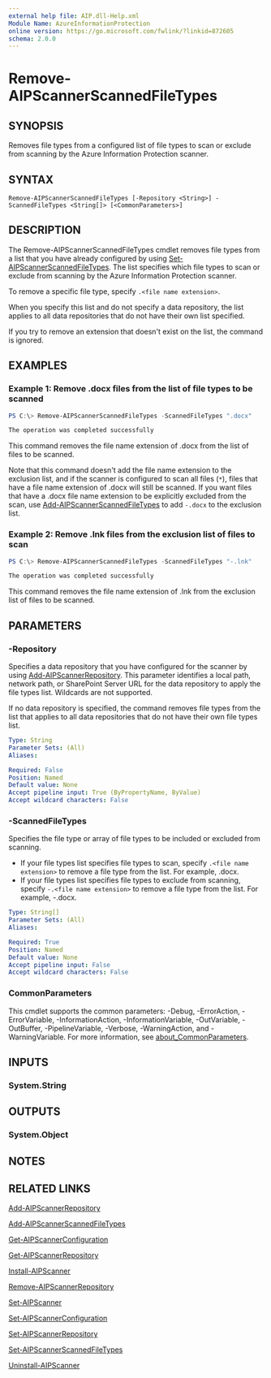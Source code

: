 ```yaml
---
external help file: AIP.dll-Help.xml
Module Name: AzureInformationProtection
online version: https://go.microsoft.com/fwlink/?linkid=872605
schema: 2.0.0
---
```


# Remove-AIPScannerScannedFileTypes

## SYNOPSIS
Removes file types from a configured list of file types to scan or exclude from scanning by the Azure Information Protection scanner.

## SYNTAX

```
Remove-AIPScannerScannedFileTypes [-Repository <String>] -ScannedFileTypes <String[]> [<CommonParameters>]
```

## DESCRIPTION
The Remove-AIPScannerScannedFileTypes cmdlet removes file types from a list that you have already configured by using [Set-AIPScannerScannedFileTypes](./Set-AIPScannerScannedFileTypes.md). The list specifies which file types to scan or exclude from scanning by the Azure Information Protection scanner. 

To remove a specific file type, specify `.<file name extension>`.

When you specify this list and do not specify a data repository, the list applies to all data repositories that do not have their own list specified.

If you try to remove an extension that doesn't exist on the list, the command is ignored.

## EXAMPLES


### Example 1: Remove .docx files from the list of file types to be scanned

```powershell
PS C:\> Remove-AIPScannerScannedFileTypes -ScannedFileTypes ".docx"

The operation was completed successfully
```

This command removes the file name extension of .docx from the list of files to be scanned.
 
Note that this command doesn't add the file name extension to the exclusion list, and if the scanner is configured to scan all files (`*`), files that have a file name extension of .docx will still be scanned. If you want files that have a .docx file name extension to be explicitly excluded from the scan, use [Add-AIPScannerScannedFileTypes](.\Add-AIPScannerScannedFileTypes.md) to add `-.docx` to the exclusion list.

### Example 2: Remove .lnk files from the exclusion list of files to scan
```powershell
PS C:\> Remove-AIPScannerScannedFileTypes -ScannedFileTypes "-.lnk"

The operation was completed successfully
```

This command removes the file name extension of .lnk from the exclusion list of files to be scanned. 



## PARAMETERS

### -Repository
Specifies a data repository that you have configured for the scanner by using [Add-AIPScannerRepository](./Add-AIPScannerRepository.md). This parameter identifies a local path, network path, or SharePoint Server URL for the data repository to apply the file types list. Wildcards are not supported.

If no data repository is specified, the command removes file types from the list that applies to all data repositories that do not have their own file types list.

```yaml
Type: String
Parameter Sets: (All)
Aliases:

Required: False
Position: Named
Default value: None
Accept pipeline input: True (ByPropertyName, ByValue)
Accept wildcard characters: False
```

### -ScannedFileTypes
Specifies the file type or array of file types to be included or excluded from scanning.

- If your file types list specifies file types to scan, specify `.<file name extension>` to remove a file type from the list. For example, .docx.
- If your file types list specifies file types to exclude from scanning, specify `-.<file name extension>` to remove a file type from the list. For example, -.docx.



```yaml
Type: String[]
Parameter Sets: (All)
Aliases:

Required: True
Position: Named
Default value: None
Accept pipeline input: False
Accept wildcard characters: False
```

### CommonParameters
This cmdlet supports the common parameters: -Debug, -ErrorAction, -ErrorVariable, -InformationAction, -InformationVariable, -OutVariable, -OutBuffer, -PipelineVariable, -Verbose, -WarningAction, and -WarningVariable.
For more information, see [about_CommonParameters](https://go.microsoft.com/fwlink/?LinkID=113216).

## INPUTS

### System.String


## OUTPUTS

### System.Object

## NOTES

## RELATED LINKS

[Add-AIPScannerRepository](./Add-AIPScannerRepository.md)

[Add-AIPScannerScannedFileTypes](Add-AIPScannerScannedFileTypes.md)

[Get-AIPScannerConfiguration](./Get-AIPScannerConfiguration.md)

[Get-AIPScannerRepository](./Get-AIPScannerRepository.md)

[Install-AIPScanner](./Install-AIPScanner.md)

[Remove-AIPScannerRepository](Remove-AIPScannerRepository.md)

[Set-AIPScanner](./Set-AIPScanner.md)

[Set-AIPScannerConfiguration](./Set-AIPScannerConfiguration.md)

[Set-AIPScannerRepository](./Set-AIPScannerRepository.md)

[Set-AIPScannerScannedFileTypes](./Set-AIPScannerScannedFileTypes.md)

[Uninstall-AIPScanner](./Uninstall-AIPScanner.md)
